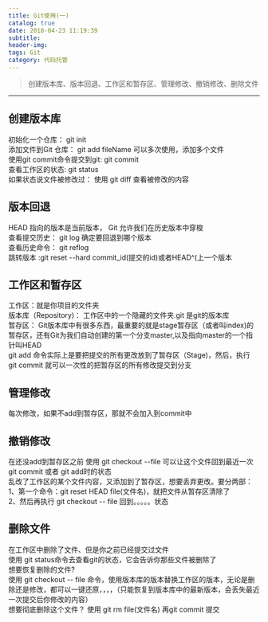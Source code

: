 ```yaml
---
title: Git使用(一)
catalog: true
date: 2018-04-23 11:19:39
subtitle: 
header-img:
tags: Git
category: 代码托管
---
```

> 创建版本库、版本回退、工作区和暂存区、管理修改、撤销修改、删除文件

---

## 创建版本库
初始化一个仓库： git init  
添加文件到Git 仓库： git add fileName 可以多次使用，添加多个文件  
使用git commit命令提交到git:  git commit  
查看工作区的状态: git status  
如果状态说文件被修改过：  使用 git diff  查看被修改的内容

## 版本回退
HEAD 指向的版本是当前版本， Git 允许我们在历史版本中穿梭  
查看提交历史：  git log  确定要回退到哪个版本  
查看历史命令：  git reflog    
跳转版本 :git reset --hard commit_id(提交的id)或者HEAD^(上一个版本

## 工作区和暂存区
工作区：就是你项目的文件夹  
版本库（Repository)： 工作区中的一个隐藏的文件夹.git 是git的版本库  
暂存区： Git版本库中有很多东西，最重要的就是stage暂存区（或者叫index)的暂存区，还有Git为我们自动创建的第一个分支master,以及指向master的一个指针叫HEAD  
git add 命令实际上是要把提交的所有更改放到了暂存区（Stage)，然后，执行 git commit 就可以一次性的把暂存区的所有修改提交到分支

## 管理修改
每次修改，如果不add到暂存区，那就不会加入到commit中

## 撤销修改
在还没add到暂存区之前
使用 git checkout --file 可以让这个文件回到最近一次 git commit 或者 git add时的状态  
乱改了工作区的某个文件内容，又添加到了暂存区，想要丢弃更改。要分两部：  
1、第一个命令：git reset HEAD file(文件名)，就把文件从暂存区清除了  
2、然后再执行  git checkout -- file 回到。。。。。状态

## 删除文件
在工作区中删除了文件、但是你之前已经提交过文件  
使用 git status命令去查看git的状态，它会告诉你那些文件被删除了  
想要恢复删除的文件?  
使用 git checkout -- file 命令，使用版本库的版本替换工作区的版本，无论是删除还是修改，都可以一键还原，，，，（只能恢复到版本库中的最新版本，会丢失最近一次提交后你修改的内容）  
想要彻底删除这个文件？   使用 git rm file(文件名) 再git commit 提交

